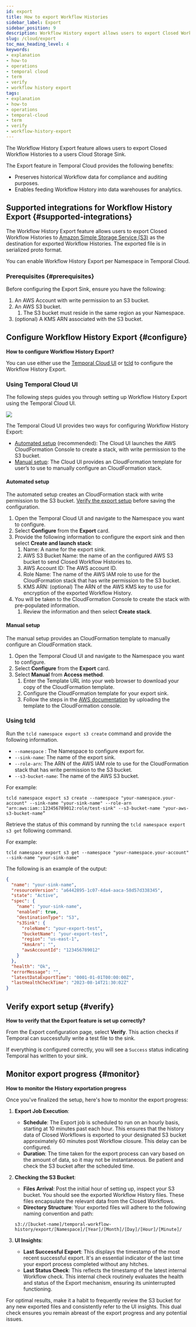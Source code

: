 ```yaml
---
id: export
title: How to export Workflow Histories
sidebar_label: Export
sidebar_position: 9
description: Workflow History export allows users to export Closed Workflow Histories to a users Cloud Storage Sink.
slug: /cloud/export
toc_max_heading_level: 4
keywords:
- explanation
- how-to
- operations
- temporal cloud
- term
- verify
- workflow history export
tags:
- explanation
- how-to
- operations
- temporal-cloud
- term
- verify
- workflow-history-export
---
```


<!-- THIS FILE IS GENERATED. DO NOT EDIT THIS FILE DIRECTLY -->

The Workflow History Export feature allows users to export Closed Workflow Histories to a users Cloud Storage Sink.

The Export feature in Temporal Cloud provides the following benefits:

- Preserves historical Workflow data for compliance and auditing purposes.
- Enables feeding Workflow History into data warehouses for analytics.

## Supported integrations for Workflow History Export {#supported-integrations}

The Workflow History Export feature allows users to export Closed Workflow Histories to [Amazon Simple Storage Service (S3)](https://docs.aws.amazon.com/s3/) as the destination for exported Workflow Histories.
The exported file is in serialized proto format.

You can enable Workflow History Export per Namespace in Temporal Cloud.

### Prerequisites {#prerequisites}

Before configuring the Export Sink, ensure you have the following:

1. An AWS Account with write permission to an S3 bucket.
2. An AWS S3 bucket.
   1. The S3 bucket must reside in the same region as your Namespace.
3. (optional) A KMS ARN associated with the S3 bucket.

## Configure Workflow History Export {#configure}

**How to configure Workflow History Export?**

You can use either use the [Temporal Cloud UI](#using-temporal-cloud-ui) or [tcld](#using-tcld) to configure the Workflow History Export.

### Using Temporal Cloud UI

The following steps guides you through setting up Workflow History Export using the Temporal Cloud UI.

![](../../static/img/export-sink-ui.png)

The Temporal Cloud UI provides two ways for configuring Workflow History Export:

- [Automated setup](#automated-setup) (recommended): The Cloud UI launches the AWS CloudFormation Console to create a stack, with write permission to the S3 bucket.
- [Manual setup](#manual-setup): The Cloud UI provides an CloudFormation template for user’s to use to manually configure an CloudFormation stack.

#### Automated setup

The automated setup creates an CloudFormation stack with write permission to the S3 bucket.
[Verify the export setup](#verify) before saving the configuration.

1. Open the Temporal Cloud UI and navigate to the Namespace you want to configure.
2. Select **Configure** from the **Export** card.
3. Provide the following information to configure the export sink and then select **Create and launch stack**:
   1. Name: A name for the export sink.
   2. AWS S3 Bucket Name: the name of an the configured AWS S3 bucket to send Closed Workflow Histories to.
   3. AWS Account ID: The AWS account ID.
   4. Role Name: The name of the AWS IAM role to use for the CloudFormation stack that has write permission to the S3 bucket.
   5. KMS ARN: (optional) The ARN of the AWS KMS key to use for encryption of the exported Workflow History.
4. You will be taken to the CloudFormation Console to create the stack with pre-populated information.
   1. Review the information and then select **Create stack**.

#### Manual setup

The manual setup provides an CloudFormation template to manually configure an CloudFormation stack.

1. Open the Temporal Cloud UI and navigate to the Namespace you want to configure.
2. Select **Configure** from the **Export** card.
3. Select **Manual** from **Access method**.
   1. Enter the Template URL into your web browser to download your copy of the CloudFormation template.
   2. Configure the CloudFormation template for your export sink.
   3. Follow the steps in the [AWS documentation](https://docs.aws.amazon.com/AWSCloudFormation/latest/UserGuide/cfn-using-console-create-stack-template.html) by uploading the template to the CloudFormation console.

### Using tcld

Run the `tcld namespace export s3 create` command and provide the following information.

- `--namespace` : The Namespace to configure export for.
- `--sink-name`: The name of the export sink.
- `--role-arn`: The ARN of the AWS IAM role to use for the CloudFormation stack that has write permission to the S3 bucket.
- `--s3-bucket-name`: The name of the AWS S3 bucket.

For example:

```command
tcld namespace export s3 create --namespace "your-namespace.your-account" --sink-name "your-sink-name" --role-arn "arn:aws:iam::123456789012:role/test-sink" --s3-bucket-name "your-aws-s3-bucket-name”
```

Retrieve the status of this command by running the `tcld namespace export s3 get` following command.

For example:

```command
tcld namespace export s3 get --namespace "your-namespace.your-account" --sink-name "your-sink-name"
```

The following is an example of the output:

```json
{
  "name": "your-sink-name",
  "resourceVersion": "a6442895-1c07-4da4-aaca-58d57d338345",
  "state": "Active",
  "spec": {
    "name": "your-sink-name",
    "enabled": true,
    "destinationType": "S3",
    "s3Sink": {
      "roleName": "your-export-test",
      "bucketName": "your-export-test",
      "region": "us-east-1",
      "kmsArn": "",
      "awsAccountId": "123456789012"
    }
  },
  "health": "Ok",
  "errorMessage": "",
  "latestDataExportTime": "0001-01-01T00:00:00Z",
  "lastHealthCheckTime": "2023-08-14T21:30:02Z"
}
```

## Verify export setup {#verify}

**How to verify that the Export feature is set up correctly?**

From the Export configuration page, select **Verify**.
This action checks if Temporal can successfully write a test file to the sink.

If everything is configured correctly, you will see a `Success` status indicating Temporal has written to your sink.

## Monitor export progress {#monitor}

**How to monitor the History exportation progress**

Once you've finalized the setup, here's how to monitor the export progress:

1. **Export Job Execution**:
   - **Schedule**: The Export job is scheduled to run on an hourly basis, starting at 10 minutes past each hour.
     This ensures that the history data of Closed Workflows is exported to your designated S3 bucket approximately 60 minutes post Workflow closure. This delay can be configured.
   - **Duration**: The time taken for the export process can vary based on the amount of data, so it may not be instantaneous.
     Be patient and check the S3 bucket after the scheduled time.
2. **Checking the S3 Bucket**:
   - **Files Arrival**: Post the initial hour of setting up, inspect your S3 bucket.
     You should see the exported Workflow History files.
     These files encapsulate the relevant data from the Closed Workflows.
   - **Directory Structure**: Your exported files will adhere to the following naming convention and path:

   ```command
   s3://[bucket-name]/temporal-workflow-history/export/[Namespace]/[Year]/[Month]/[Day]/[Hour]/[Minute]/
   ```

3. **UI Insights**:
   - **Last Successful Export**: This displays the timestamp of the most recent successful export.
     It's an essential indicator of the last time your export process completed without any hitches.
   - **Last Status Check**: This reflects the timestamp of the latest internal Workflow check.
     This internal check routinely evaluates the health and status of the Export mechanism, ensuring its uninterrupted functioning.

For optimal results, make it a habit to frequently review the S3 bucket for any new exported files and consistently refer to the UI insights.
This dual check ensures you remain abreast of the export progress and any potential issues.
